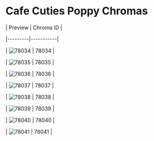 # Cafe Cuties Poppy Chromas


| Preview | Chroma ID |

|---------|-----------|

| ![78034](https://raw.communitydragon.org/latest/plugins/rcp-be-lol-game-data/global/default/v1/champion-chroma-images/78/78034.png) | 78034 |

| ![78035](https://raw.communitydragon.org/latest/plugins/rcp-be-lol-game-data/global/default/v1/champion-chroma-images/78/78035.png) | 78035 |

| ![78036](https://raw.communitydragon.org/latest/plugins/rcp-be-lol-game-data/global/default/v1/champion-chroma-images/78/78036.png) | 78036 |

| ![78037](https://raw.communitydragon.org/latest/plugins/rcp-be-lol-game-data/global/default/v1/champion-chroma-images/78/78037.png) | 78037 |

| ![78038](https://raw.communitydragon.org/latest/plugins/rcp-be-lol-game-data/global/default/v1/champion-chroma-images/78/78038.png) | 78038 |

| ![78039](https://raw.communitydragon.org/latest/plugins/rcp-be-lol-game-data/global/default/v1/champion-chroma-images/78/78039.png) | 78039 |

| ![78040](https://raw.communitydragon.org/latest/plugins/rcp-be-lol-game-data/global/default/v1/champion-chroma-images/78/78040.png) | 78040 |

| ![78041](https://raw.communitydragon.org/latest/plugins/rcp-be-lol-game-data/global/default/v1/champion-chroma-images/78/78041.png) | 78041 |